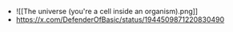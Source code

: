 - ![[The universe (you're a cell inside an organism).png]]
- https://x.com/DefenderOfBasic/status/1944509871220830490